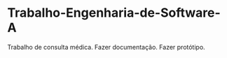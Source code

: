 # Trabalho-Engenharia-de-Software-A
Trabalho de consulta médica. Fazer documentação. Fazer protótipo.
